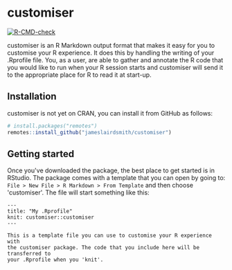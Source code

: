# customiser

<!-- badges: start -->
[![R-CMD-check](https://github.com/jameslairdsmith/customiser/actions/workflows/R-CMD-check.yaml/badge.svg)](https://github.com/jameslairdsmith/customiser/actions/workflows/R-CMD-check.yaml)
<!-- badges: end -->

customiser is an R Markdown output format that makes it easy for you to 
customise your R experience. It does this by handling the writing of your 
.Rprofile file. You, as a user, are able to gather and annotate the R code that 
you would like to run when your R session starts and customiser will send it to 
the appropriate place for R to read it at start-up.

## Installation

customiser is not yet on CRAN, you can install it from GitHub as follows:

```r
# install.packages("remotes")
remotes::install_github("jameslairdsmith/customiser")
```

## Getting started

Once you've downloaded the package, the best place to get started is in RStudio.
The package comes with a template that you can open by going to: 
`File > New File > R Markdown > From Template` and then choose 'customiser'.
The file will start something like this:

````
---
title: "My .Rprofile"
knit: customiser::customiser
---

This is a template file you can use to customise your R experience with 
the customiser package. The code that you include here will be transferred to
your .Rprofile when you 'knit'.
````
